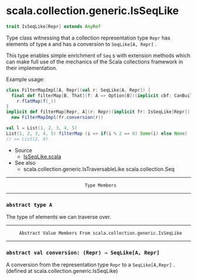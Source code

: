 
#                      scala.collection.generic.IsSeqLike                      #

```scala
trait IsSeqLike[Repr] extends AnyRef
```

Type class witnessing that a collection representation type `Repr` has elements
of type `A` and has a conversion to `SeqLike[A, Repr]` .

This type enables simple enrichment of `Seq` s with extension methods which can
make full use of the mechanics of the Scala collections framework in their
implementation.

Example usage:

```scala
class FilterMapImpl[A, Repr](val r: SeqLike[A, Repr]) {
  final def filterMap[B, That](f: A => Option[B])(implicit cbf: CanBuildFrom[Repr, B, That]): That =
    r.flatMap(f(_))
}
implicit def filterMap[Repr, A](r: Repr)(implicit fr: IsSeqLike[Repr]): FilterMapImpl[fr.A,Repr] =
  new FilterMapImpl(fr.conversion(r))

val l = List(1, 2, 3, 4, 5)
List(1, 2, 3, 4, 5) filterMap (i => if(i % 2 == 0) Some(i) else None)
// == List(2, 4)
```

* Source
  * [IsSeqLike.scala](https://github.com/scala/scala/tree/6d09a1ba5f/src/library/scala/collection/generic/IsSeqLike.scala#L1)
* See also
  * scala.collection.generic.IsTraversableLike scala.collection.Seq


--------------------------------------------------------------------------------
                                  Type Members
--------------------------------------------------------------------------------


### `abstract type A`                                                        ###

The type of elements we can traverse over.


--------------------------------------------------------------------------------
         Abstract Value Members From scala.collection.generic.IsSeqLike
--------------------------------------------------------------------------------


### `abstract val conversion: (Repr) ⇒ SeqLike[A, Repr]`                     ###

A conversion from the representation type `Repr` to a `SeqLike[A,Repr]` .
(defined at scala.collection.generic.IsSeqLike)

